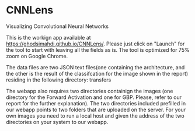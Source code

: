 # CNNLens
Visualizing Convolutional Neural Networks

This is the workign app available at https://ghodsimahdi.github.io/CNNLens/. Please just click on "Launch" for the tool to start with leaving all the fields as is. The tool is optimized for 75% zoom on Google Chrome.

The data files are two JSON text files(one containing the architecture, and the other is the result of the classifcation for the image shown in the report) residing in the following directory: transfers

The webapp also requires two directories containign the images (one directory for the Forward Activation and one for GBP. Please, refer to our report for the further explanation). The two directories included prefilled in our webapp points to two folders that are uploaded on the server. For your own images you need to run a local host and given the address of the two directories on your system to our webapp.
